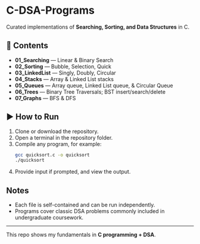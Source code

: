 # C-DSA-Programs

Curated implementations of **Searching, Sorting, and Data Structures** in C.

## 📂 Contents
- **01_Searching** — Linear & Binary Search
- **02_Sorting** — Bubble, Selection, Quick
- **03_LinkedList** — Singly, Doubly, Circular
- **04_Stacks** — Array & Linked List stacks
- **05_Queues** — Array queue, Linked List queue, & Circular Queue
- **06_Trees** — Binary Tree Traversals; BST insert/search/delete
- **07_Graphs** — BFS & DFS

## ▶️ How to Run  
1. Clone or download the repository.  
2. Open a terminal in the repository folder.  
3. Compile any program, for example:  
   ```bash
   gcc quicksort.c -o quicksort
   ./quicksort
4. Provide input if prompted, and view the output.

## Notes

- Each file is self-contained and can be run independently.
- Programs cover classic DSA problems commonly included in undergraduate coursework.

---

This repo shows my fundamentals in **C programming + DSA**.  
